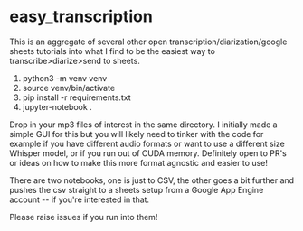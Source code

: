 # easy_transcription

This is an aggregate of several other open transcription/diarization/google sheets tutorials into what I find to be the easiest way to transcribe>diarize>send to sheets.

1. python3 -m venv venv 
1. source venv/bin/activate 
1. pip install -r requirements.txt
1. jupyter-notebook .

Drop in your mp3 files of interest in the same directory.
I initially made a simple GUI for this but you will likely need to tinker with the code for example if you have different audio formats or want to use a different size Whisper model, or if you run out of CUDA memory. Definitely open to PR's or ideas on how to make this more format agnostic and easier to use!

There are two notebooks, one is just to CSV, the other goes a bit further and pushes the csv straight to a sheets setup from a Google App Engine account -- if you're interested in that.  

Please raise issues if you run into them!
